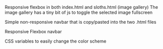 Responsive flexbox in both index.html and sloths.html (image gallery)
The image gallery has a tiny bit of js to toggle the selected image fullscreen

Simple non-responsive navbar that is copy/pasted into the two .html files

Responsive Flexbox navbar

CSS variables to easily change the color scheme